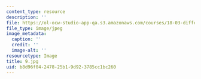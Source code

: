 ```yaml
---
content_type: resource
description: ''
file: https://ol-ocw-studio-app-qa.s3.amazonaws.com/courses/18-03-differential-equations-spring-2010/b8d96f04247825b19d923785cc1bc260_9.jpg
file_type: image/jpeg
image_metadata:
  caption: ''
  credit: ''
  image-alt: ''
resourcetype: Image
title: 9.jpg
uid: b8d96f04-2478-25b1-9d92-3785cc1bc260
---
```

